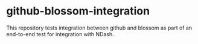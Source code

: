 # github-blossom-integration
This repository tests integration between github and blossom as part of an end-to-end test for integration with NDash. 
